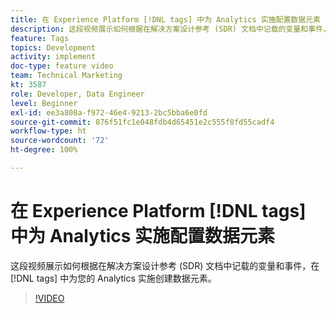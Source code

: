 ```yaml
---
title: 在 Experience Platform [!DNL tags] 中为 Analytics 实施配置数据元素
description: 这段视频展示如何根据在解决方案设计参考 (SDR) 文档中记载的变量和事件，在 [!DNL tags] 中为您的 Analytics 实施创建数据元素。
feature: Tags
topics: Development
activity: implement
doc-type: feature video
team: Technical Marketing
kt: 3587
role: Developer, Data Engineer
level: Beginner
exl-id: ee3a808a-f972-46e4-9213-2bc5bba6e0fd
source-git-commit: 876f51fc1e048fdb4d65451e2c555f8fd55cadf4
workflow-type: ht
source-wordcount: '72'
ht-degree: 100%

---
```


# 在 Experience Platform [!DNL tags] 中为 Analytics 实施配置数据元素

这段视频展示如何根据在解决方案设计参考 (SDR) 文档中记载的变量和事件，在 [!DNL tags] 中为您的 Analytics 实施创建数据元素。

>[!VIDEO](https://video.tv.adobe.com/v/28760/?quality=12&learn=on)
